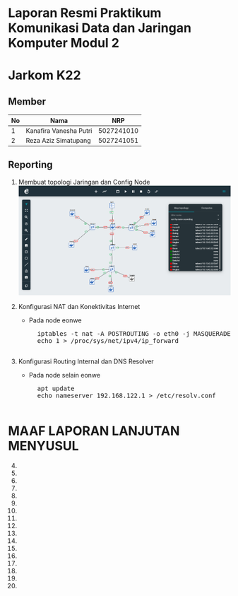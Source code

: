 # Laporan Resmi Praktikum Komunikasi Data dan Jaringan Komputer Modul 2

# Jarkom K22

## Member

| No  | Nama                   | NRP        |
| --- | ---------------------- | ---------- |
| 1   | Kanafira Vanesha Putri | 5027241010 |
| 2   | Reza Aziz Simatupang   | 5027241051 |

## Reporting 

1. Membuat topologi Jaringan dan Config Node
    ![alt text](assets/soal_1.png) 
2. Konfigurasi NAT dan Konektivitas Internet
    * Pada node eonwe
    <pre>
        iptables -t nat -A POSTROUTING -o eth0 -j MASQUERADE -s 192.222.0.0/16
        echo 1 > /proc/sys/net/ipv4/ip_forward
    </pre>

3. Konfigurasi Routing Internal dan DNS Resolver
    * Pada node selain eonwe
    <pre>
        apt update
        echo nameserver 192.168.122.1 > /etc/resolv.conf
    </pre>

# MAAF LAPORAN LANJUTAN MENYUSUL

4. 
5.
6. 
7. 
8. 
9. 
10. 
11. 
12. 
13. 
14. 
15. 
16. 
17. 
18. 
19. 
20. 